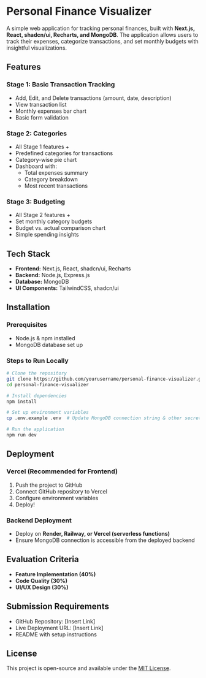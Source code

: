 # Personal Finance Visualizer

A simple web application for tracking personal finances, built with **Next.js, React, shadcn/ui, Recharts, and MongoDB**. The application allows users to track their expenses, categorize transactions, and set monthly budgets with insightful visualizations.

## Features

### Stage 1: Basic Transaction Tracking
- Add, Edit, and Delete transactions (amount, date, description)
- View transaction list
- Monthly expenses bar chart
- Basic form validation

### Stage 2: Categories
- All Stage 1 features +
- Predefined categories for transactions
- Category-wise pie chart
- Dashboard with:
  - Total expenses summary
  - Category breakdown
  - Most recent transactions

### Stage 3: Budgeting
- All Stage 2 features +
- Set monthly category budgets
- Budget vs. actual comparison chart
- Simple spending insights

## Tech Stack
- **Frontend:** Next.js, React, shadcn/ui, Recharts
- **Backend:** Node.js, Express.js
- **Database:** MongoDB
- **UI Components:** TailwindCSS, shadcn/ui

## Installation

### Prerequisites
- Node.js & npm installed
- MongoDB database set up

### Steps to Run Locally
```bash
# Clone the repository
git clone https://github.com/yourusername/personal-finance-visualizer.git
cd personal-finance-visualizer

# Install dependencies
npm install

# Set up environment variables
cp .env.example .env  # Update MongoDB connection string & other secrets

# Run the application
npm run dev
```

## Deployment
### Vercel (Recommended for Frontend)
1. Push the project to GitHub
2. Connect GitHub repository to Vercel
3. Configure environment variables
4. Deploy!

### Backend Deployment
- Deploy on **Render, Railway, or Vercel (serverless functions)**
- Ensure MongoDB connection is accessible from the deployed backend

## Evaluation Criteria
- **Feature Implementation (40%)**
- **Code Quality (30%)**
- **UI/UX Design (30%)**

## Submission Requirements
- GitHub Repository: [Insert Link]
- Live Deployment URL: [Insert Link]
- README with setup instructions

## License
This project is open-source and available under the [MIT License](LICENSE).
